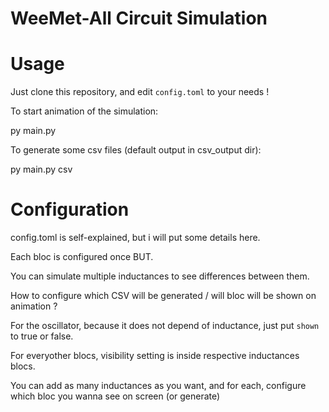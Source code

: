 # WeeMet-All Circuit Simulation

# Usage

Just clone this repository, and edit `config.toml` to your needs !


To start animation of the simulation:

  py main.py

To generate some csv files (default output in csv_output dir): 

  py main.py csv

# Configuration

config.toml is self-explained, but i will put some details here.

Each bloc is configured once BUT.

You can simulate multiple inductances to see differences between them.

How to configure which CSV will be generated / will bloc will be shown on animation ?

For the oscillator, because it does not depend of inductance, just put `shown` to true or false. 

For everyother blocs, visibility setting is inside respective inductances blocs.

You can add as many inductances as you want, and for each, configure which bloc you wanna see on screen (or generate)




